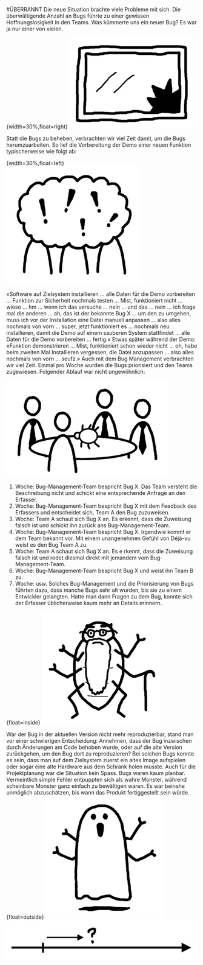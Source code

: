 #ÜBERRANNT
Die neue Situation brachte viele Probleme mit sich. Die überwältigende  Anzahl an Bugs führte zu einer gewissen Hoffnungslosigkeit in den  Teams. Was kümmerte uns ein neuer Bug? Es war ja nur einer von vielen.

{width=30%,float=right}
![ ](images/Image4.jpg)

Statt die Bugs zu beheben, verbrachten wir viel Zeit damit, um die  Bugs herumzuarbeiten. So lief die Vorbereitung der Demo einer neuen  Funktion typischerweise wie folgt ab:

{width=30%,float=left}
![ ](images/Image5.jpg) 

«Software auf Zielsystem installieren … alle Daten für die Demo  vorbereiten … Funktion zur Sicherheit nochmals testen … Mist,  funktioniert nicht … wieso … hm … wenn ich das versuche … nein  … und das … nein … ich frage mal die anderen … ah, das ist der  bekannte Bug X … um den zu umgehen, muss ich vor der Installation  eine Datei manuell anpassen … also alles nochmals von vorn … super,  jetzt funktioniert es … nochmals neu installieren, damit die Demo  auf einem sauberen System stattfindet … alle Daten für die Demo  vorbereiten … fertig.»
Etwas später während der Demo: «Funktion demonstrieren … Mist, funktioniert schon wieder nicht … oh, habe beim zweiten Mal Installieren  vergessen, die Datei anzupassen … also alles nochmals von vorn … seufz.»
Auch mit dem Bug Management verbrachten wir viel Zeit. Einmal pro Woche wurden die Bugs priorisiert und  den Teams zugewiesen. Folgender Ablauf war nicht ungewöhnlich:


![ ](images/Image6.jpg)


1. Woche: Bug-Management-Team bespricht Bug X. Das Team versteht  die Beschreibung nicht und schickt eine entsprechende Anfrage an den  Erfasser.
2. Woche: Bug-Management-Team bespricht Bug X mit dem Feedback  des Erfassers und entscheidet sich, Team A den Bug zuzuweisen.
3. Woche: Team A schaut sich Bug X an. Es erkennt, dass die Zuweisung  falsch ist und schickt ihn zurück ans Bug-Management-Team.
4. Woche: Bug-Management-Team bespricht Bug X. Irgendwie kommt er  dem Team bekannt vor. Mit einem unangenehmen Gefühl von Déjà-vu  weist es den Bug Team A zu.
5. Woche: Team A schaut sich Bug X an. Es e rkennt, dass die Zuweisung falsch  ist und redet diesmal direkt mit jemandem vom Bug-Management-Team.
6. Woche: Bug-Management-Team bespricht Bug X und weist ihn Team B zu.
7. Woche: usw.
Solches Bug-Management und die Priorisierung von Bugs führten dazu, dass  manche Bugs sehr alt wurden, bis sie zu einem Entwickler gelangten. Hatte  man dann Fragen zu dem Bug, konnte sich der Erfasser üblicherweise kaum  mehr an Details erinnern.

{float=inside}
![ ](images/Image7.jpg)

War der Bug in der aktuellen Version nicht mehr reproduzierbar, stand man vor  einer schwierigen Entscheidung: Annehmen, dass der Bug inzwischen durch  Änderungen am Code behoben wurde, oder auf die alte Version zurückgehen,  um den Bug dort zu reproduzieren?
Bei solchen Bugs konnte es sein, dass man auf dem Zielsystem zuerst ein  altes Image aufspielen oder sogar eine alte Hardware aus dem Schrank holen  musste.
Auch für die Projektplanung war die Situation kein Spass. Bugs waren kaum  planbar. Vermeintlich simple Fehler entpuppten sich als wahre Monster,  während scheinbare Monster ganz einfach zu bewältigen waren. Es war  beinahe unmöglich abzuschätzen, bis wann das Produkt fertiggestellt sein  würde.
{float=outside}
![ ](images/Image8.jpg)
![ ](images/Image9.jpg)
